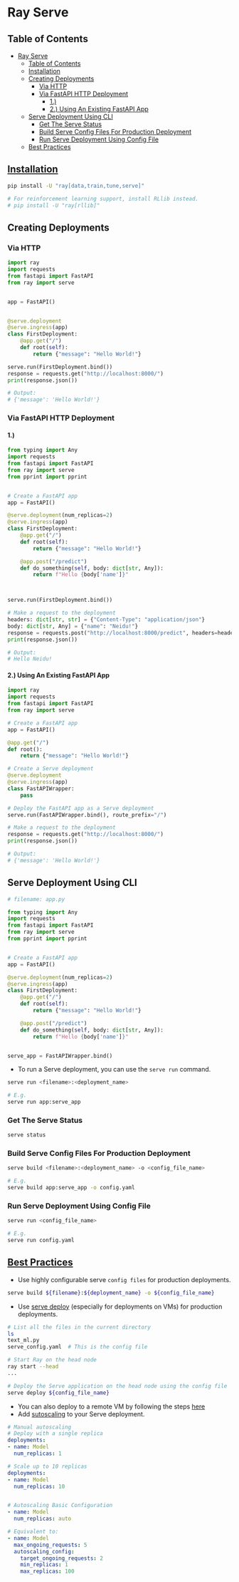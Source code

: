 # Ray Serve

## Table of Contents

- [Ray Serve](#ray-serve)
  - [Table of Contents](#table-of-contents)
  - [Installation](#installation)
  - [Creating Deployments](#creating-deployments)
    - [Via HTTP](#via-http)
    - [Via FastAPI HTTP Deployment](#via-fastapi-http-deployment)
      - [1.)](#1)
      - [2.) Using An Existing FastAPI App](#2-using-an-existing-fastapi-app)
  - [Serve Deployment Using CLI](#serve-deployment-using-cli)
    - [Get The Serve Status](#get-the-serve-status)
    - [Build Serve Config Files For Production Deployment](#build-serve-config-files-for-production-deployment)
    - [Run Serve Deployment Using Config File](#run-serve-deployment-using-config-file)
  - [Best Practices](#best-practices)

## [Installation](https://docs.ray.io/en/latest/ray-overview/installation.html)

```sh
pip install -U "ray[data,train,tune,serve]"

# For reinforcement learning support, install RLlib instead.
# pip install -U "ray[rllib]"
```

## Creating Deployments

### Via HTTP

```py
import ray
import requests
from fastapi import FastAPI
from ray import serve


app = FastAPI()


@serve.deployment
@serve.ingress(app)
class FirstDeployment:
    @app.get("/")
    def root(self):
        return {"message": "Hello World!"}

serve.run(FirstDeployment.bind())
response = requests.get("http://localhost:8000/")
print(response.json())

# Output:
# {'message': 'Hello World!'}
```

### Via FastAPI HTTP Deployment

#### 1.)

```py
from typing import Any
import requests
from fastapi import FastAPI
from ray import serve
from pprint import pprint


# Create a FastAPI app
app = FastAPI()

@serve.deployment(num_replicas=2)
@serve.ingress(app)
class FirstDeployment:
    @app.get("/")
    def root(self):
        return {"message": "Hello World!"}

    @app.post("/predict")
    def do_something(self, body: dict[str, Any]):
        return f"Hello {body['name']}"



serve.run(FirstDeployment.bind())

# Make a request to the deployment
headers: dict[str, str] = {"Content-Type": "application/json"}
body: dict[str, Any] = {"name": "Neidu!"}
response = requests.post("http://localhost:8000/predict", headers=headers, json=body)
print(response.json())

# Output:
# Hello Neidu!
```

#### 2.) Using An Existing FastAPI App

```py
import ray
import requests
from fastapi import FastAPI
from ray import serve

# Create a FastAPI app
app = FastAPI()

@app.get("/")
def root():
    return {"message": "Hello World!"}

# Create a Serve deployment
@serve.deployment
@serve.ingress(app)
class FastAPIWrapper:
    pass

# Deploy the FastAPI app as a Serve deployment
serve.run(FastAPIWrapper.bind(), route_prefix="/")

# Make a request to the deployment
response = requests.get("http://localhost:8000/")
print(response.json())

# Output:
# {'message': 'Hello World!'}
```

## Serve Deployment Using CLI

```py
# filename: app.py

from typing import Any
import requests
from fastapi import FastAPI
from ray import serve
from pprint import pprint


# Create a FastAPI app
app = FastAPI()

@serve.deployment(num_replicas=2)
@serve.ingress(app)
class FirstDeployment:
    @app.get("/")
    def root(self):
        return {"message": "Hello World!"}

    @app.post("/predict")
    def do_something(self, body: dict[str, Any]):
        return f"Hello {body['name']}"


serve_app = FastAPIWrapper.bind()
```

- To run a Serve deployment, you can use the `serve run` command.

```sh
serve run <filename>:<deployment_name>

# E.g.
serve run app:serve_app
```

### Get The Serve Status

```sh
serve status
```

### Build Serve Config Files For Production Deployment

```sh
serve build <filename>:<deployment_name> -o <config_file_name>

# E.g.
serve build app:serve_app -o config.yaml
```

### Run Serve Deployment Using Config File

```sh
serve run <config_file_name>

# E.g.
serve run config.yaml
```

## [Best Practices](https://docs.ray.io/en/latest/serve/production-guide/best-practices.html)

- Use highly configurable serve `config files` for production deployments.

```sh
serve build ${filename}:${deployment_name} -o ${config_file_name}
```

- Use [serve deploy](https://docs.ray.io/en/latest/serve/advanced-guides/deploy-vm.html#deploy-on-vm) (especially for deployments on VMs) for production deployments.

```sh
# List all the files in the current directory
ls
text_ml.py
serve_config.yaml  # This is the config file

# Start Ray on the head node
ray start --head
...

# Deploy the Serve application on the head node using the config file
serve deploy ${config_file_name}
```

- You can also deploy to a remote VM by following the steps [here](https://docs.ray.io/en/latest/serve/advanced-guides/deploy-vm.html#using-a-remote-cluster)
- Add [sutoscaling](https://docs.ray.io/en/latest/serve/autoscaling-guide.html) to your Serve deployment.

```yaml
# Manual autoscaling
# Deploy with a single replica
deployments:
- name: Model
  num_replicas: 1

# Scale up to 10 replicas
deployments:
- name: Model
  num_replicas: 10


# Autoscaling Basic Configuration
- name: Model
  num_replicas: auto

# Equivalent to:
- name: Model
  max_ongoing_requests: 5
  autoscaling_config:
    target_ongoing_requests: 2
    min_replicas: 1
    max_replicas: 100
```

